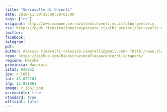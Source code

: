 ```yaml
---
title: "Serravalle di Chienti"
date: 2018-11-30T20:50:58+01:00
tags: ["rt"]
original: http://www.comune.serravalledichienti.mc.it/albo-pretorio
rss: http://feeds.ricostruzionetrasparente.it/albi_pretori/Serravalle di Chienti_feed.xml
twitter: 
facebook: 
telegram: 
pdf: 
author: Alessio Cimarelli <alessio.cimarelli@gmail.com> (http://www.ricostruzionetrasparente.it)
repo: https://github.com/RicostruzioneTrasparente/rt-scrapers/
regione: Marche
provincia: Macerata
istat: 043052
ipa: c_i661
lat: 43.072181
lng: 12.951861
image: c_i661.png
accessible: true
standard: true
official: false
---
```


